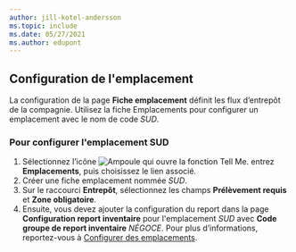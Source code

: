 ```yaml
---
author: jill-kotel-andersson
ms.topic: include
ms.date: 05/27/2021
ms.author: edupont
---
```

## <a name="setting-up-the-location" />Configuration de l'emplacement

La configuration de la page **Fiche emplacement** définit les flux d’entrepôt de la compagnie. Utilisez la fiche Emplacements pour configurer un emplacement avec le nom de code *SUD*.

### <a name="to-set-up-the-location-south" />Pour configurer l'emplacement SUD

1. Sélectionnez l’icône ![Ampoule qui ouvre la fonction Tell Me.](../media/ui-search/search_small.png "Dites-moi ce que vous voulez faire") entrez **Emplacements**, puis choisissez le lien associé.  
2. Créer une fiche emplacement nommée *SUD*.  
3. Sur le raccourci **Entrepôt**, sélectionnez les champs **Prélèvement requis** et **Zone obligatoire**.
4. Ensuite, vous devez ajouter la configuration du report dans la page **Configuration report inventaire** pour l'emplacement *SUD* avec **Code groupe de report inventaire** *NÉGOCE*. Pour plus d’informations, reportez-vous à [Configurer des emplacements](../inventory-how-setup-locations.md).
